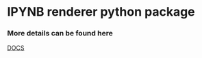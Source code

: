 # IPYNB renderer python package

### More details can be found here 
[DOCS](https://divyuk.github.io/onipynbrenderer/)